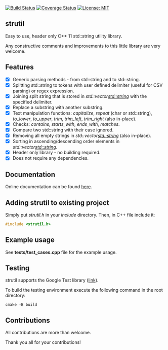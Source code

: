 [![Build Status](https://github.com/Shot511/strutil/actions/workflows/cpp_cmake.yml/badge.svg)](https://github.com/Shot511/strutil/actions)
[![Coverage Status](https://coveralls.io/repos/github/Shot511/strutil/badge.svg?branch=master)](https://coveralls.io/github/Shot511/strutil?branch=master)
[![License: MIT](https://img.shields.io/badge/License-MIT-yellow.svg)](https://opensource.org/licenses/MIT)

## strutil
Easy to use, header only C++ 11 std::string utility library. 

Any constructive comments and improvements to this little library are very welcome.

## Features
- [x] Generic parsing methods - from std::string and to std::string.
- [x] Splitting std::string to tokens with user defined delimiter (useful for CSV parsing) or regex expression.
- [x] Joining split string that is stored in *std::vector<std::string>* with the specified delimiter.
- [x] Replace a substring with another substring.
- [x] Text manipulation functions: *capitalize*, *repeat* (char or std::string), *to_lower*, *to_upper*, *trim*, *trim_left*, *trim_right* (also in-place).
- [x] Checks: *contains*, *starts_with*, *ends_with*, *matches*.
- [x] Compare two std::string with their case ignored. 
- [x] Removing all empty strings in *std::vector<std::string>* (also in-place).
- [x] Sorting in ascending/descending order elements in *std::vector<std::string>*.
- [x] Header only library - no building required.
- [x] Does not require any dependencies.

## Documentation
Online documentation can be found [here](https://shot511.github.io/strutil/).

## Adding strutil to existing project
Simply put *strutil.h* in your *include* directory. Then, in C++ file include it:

```cpp
#include <strutil.h>
```

## Example usage
See **tests/test_cases.cpp** file for the example usage.

## Testing
strutil supports the Google Test library ([link](https://github.com/google/googletest)). 

To build the testing environment execute the following command in the root directory:

```
cmake -B build
```

## Contributions
All contributions are more than welcome. 

Thank you all for your contributions!
